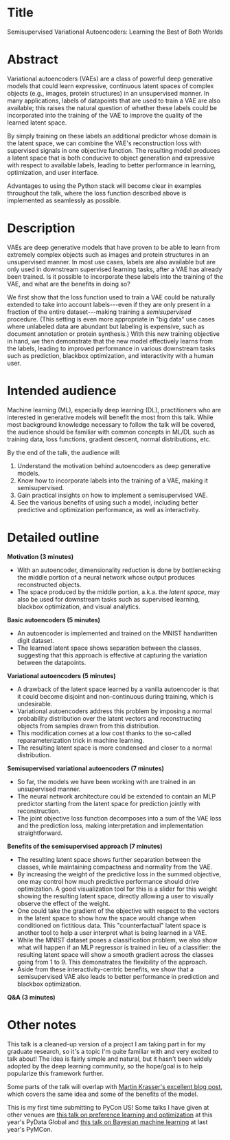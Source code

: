 # Title

Semisupervised Variational Autoencoders: Learning the Best of Both Worlds

# Abstract

Variational autoencoders (VAEs) are a class of powerful deep generative models that could learn expressive, continuous latent spaces of complex objects (e.g., images, protein structures) in an unsupervised manner.
In many applications, labels of datapoints that are used to train a VAE are also available; this raises the natural question of whether these labels could be incorporated into the training of the VAE to improve the quality of the learned latent space.

By simply training on these labels an additional predictor whose domain is the latent space, we can combine the VAE's reconstruction loss with supervised signals in one objective function.
The resulting model produces a latent space that is both conducive to object generation and expressive with respect to available labels, leading to better performance in learning, optimization, and user interface.

Advantages to using the Python stack will become clear in examples throughout the talk, where the loss function described above is implemented as seamlessly as possible.

# Description

VAEs are deep generative models that have proven to be able to learn from extremely complex objects such as images and protein structures in an unsupervised manner.
In most use cases, labels are also available but are only used in downstream supervised learning tasks, after a VAE has already been trained.
Is it possible to incorporate these labels into the training of the VAE, and what are the benefits in doing so?

We first show that the loss function used to train a VAE could be naturally extended to take into account labels---even if they are only present in a fraction of the entire dataset---making training a _semisupervised_ procedure.
(This setting is even more appropriate in "big data" use cases where unlabeled data are abundant but labeling is expensive, such as document annotation or protein synthesis.)
With this new training objective in hand, we then demonstrate that the new model effectively learns from the labels, leading to improved performance in various downstream tasks such as prediction, blackbox optimization, and interactivity with a human user.

# Intended audience

Machine learning (ML), especially deep learning (DL), practitioners who are interested in generative models will benefit the most from this talk.
While most background knowledge necessary to follow the talk will be covered, the audience should be familiar with common concepts in ML/DL such as training data, loss functions, gradient descent, normal distributions, etc.

By the end of the talk, the audience will:
1. Understand the motivation behind autoencoders as deep generative models.
2. Know how to incorporate labels into the training of a VAE, making it semisupervised.
3. Gain practical insights on how to implement a semisupervised VAE.
4. See the various benefits of using such a model, including better predictive and optimization performance, as well as interactivity.

# Detailed outline

**Motivation (3 minutes)**
- With an autoencoder, dimensionality reduction is done by bottlenecking the middle portion of a neural network whose output produces reconstructed objects.
- The space produced by the middle portion, a.k.a. the _latent space_, may also be used for downstream tasks such as supervised learning, blackbox optimization, and visual analytics.

**Basic autoencoders (5 minutes)**
- An autoencoder is implemented and trained on the MNIST handwritten digit dataset.
- The learned latent space shows separation between the classes, suggesting that this approach is effective at capturing the variation between the datapoints.

**Variational autoencoders (5 minutes)**
- A drawback of the latent space learned by a vanilla autoencoder is that it could become disjoint and non-continuous during training, which is undesirable.
- Variational autoencoders address this problem by imposing a normal probability distribution over the latent vectors and reconstructing objects from samples drawn from this distribution.
- This modification comes at a low cost thanks to the so-called reparameterization trick in machine learning.
- The resulting latent space is more condensed and closer to a normal distribution.

**Semisupervised variational autoencoders (7 minutes)**
- So far, the models we have been working with are trained in an unsupervised manner.
- The neural network architecture could be extended to contain an MLP predictor starting from the latent space for prediction jointly with reconstruction.
- The joint objective loss function decomposes into a sum of the VAE loss and the prediction loss, making interpretation and implementation straightforward.

**Benefits of the semisupervised approach (7 minutes)**
- The resulting latent space shows further separation between the classes, while maintaining compactness and normality from the VAE.
- By increasing the weight of the predictive loss in the summed objective, one may control how much predictive performance should drive optimization. A good visualization tool for this is a slider for this weight showing the resulting latent space, directly allowing a user to visually observe the effect of the weight.
- One could take the gradient of the objective with respect to the vectors in the latent space to show how the space would change when conditioned on fictitious data. This "counterfactual" latent space is another tool to help a user interpret what is being learned in a VAE.
- While the MNIST dataset poses a classification problem, we also show what will happen if an MLP regressor is trained in lieu of a classifier: the resulting latent space will show a smooth gradient across the classes going from 1 to 9. This demonstrates the flexibility of the approach.
- Aside from these interactivity-centric benefits, we show that a semisupervised VAE also leads to better performance in prediction and blackbox optimization.

**Q&A (3 minutes)**

# Other notes

This talk is a cleaned-up version of a project I am taking part in for my graduate research, so it's a topic I'm quite familiar with and very excited to talk about!
The idea is fairly simple and natural, but it hasn't been widely adopted by the deep learning community, so the hope/goal is to help popularize this framework further.

Some parts of the talk will overlap with [Martin Krasser's excellent blog post](https://github.com/krasserm/bayesian-machine-learning/blob/dev/autoencoder-applications/variational_autoencoder_opt.ipynb), which covers the same idea and some of the benefits of the model.

This is my first time submitting to PyCon US!
Some talks I have given at other venues are [this talk on preference learning and optimization](https://pydata.org/global2021/schedule/presentation/133/making-the-perfect-cup-of-joe-active-preference-learning-and-optimization-under-uncertainty/) at this year's PyData Global and [this talk on Bayesian machine learning](https://discourse.pymc.io/t/bayesian-machine-learning-a-pymc-centric-introduction-by-quan-nguyen/5985) at last year's PyMCon.

